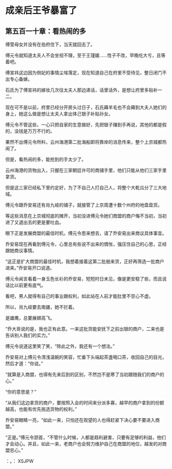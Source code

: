 # 成亲后王爷暴富了 
 ## 第五百一十章：看热闹的多
  傅莹母女并没有在伯府住下，当天就回去了。  
  
 傅元令就知道太夫人不会坐视不理，至于王瑾媛……性子不改，早晚吃大亏，且等着吧。  
  
 傅宣祎这边因为侧妃的事情尘埃落定，现在知道自己在府里不受待见，整日闭门不出专心备嫁。  
  
 石氏为了傅宣祎的嫁妆几次往太夫人那边递话，话里话外，是想让府里多贴补一二。  
  
 现在可不是以前，府里已经分开房头过日子，石氏薅羊毛也不会薅到大夫人她们的身上，她这么做是想让太夫人拿出体己银子补贴孙女。  
  
 傅元令不管这些，一心只把自家的生意做好，先把银子赚到手再说，其他的都是假的，没钱是万万不行的。  
  
 果然不出傅元令所料，云州海港第二批海船即将靠岸的消息传来，整个上京城都热闹了。  
  
 但是，看热闹的多，能抢到的手太少了。  
  
 云州海港的货物出入，只握在三家朝廷许可的商铺手里，他们只能从他们三家手里拿货。  
  
 但是这三家已经私下里约定好，为了不自己人打自己人，将整个大乾瓜分了三大地域。  
  
 傅元令跟乔安易还有肖九岐的铺子，就接管了上京周遭十数个州府的地盘盘货。  
  
 等这些消息在上京城彻底的摊开，当初没进傅元令她们商盟的商户悔不当初，当初进了又退出去的更是要吐血。  
  
 眼下正是发展商盟的最佳时机，傅元令思来想去，请了乔安易出来商议具体事宜。  
  
 乔安易现在再看到傅元令，心里总有些说不出来的惆怅，强压住自己的心思，正经跟她商议事情。  
  
 “这正是扩大商盟的最佳时机，我想着接着这第二批舶来货，正好再筛选一批商户进来。”乔安易开口说道。  
  
 傅元令闻言看着一身玉色长衫的乔安易，短短时日未见，像是更安稳了些，而且说话比以前更有底气。  
  
 看吧，男人就得有自己的事业跟权利，如此站在人前才能肚里不空心不虚。  
  
 所以，肖九岐要去南疆，她不拦着。  
  
 是雄鹰，总要展翅高飞。  
  
 “乔大哥说的是，我也正有此意。一来这批货能安抚下之前出银的商户，二来也是告诉别人我们的实力。”  
  
 傅元令说道这里笑了笑，“除此之外，我还有一个想法。”  
  
 乔安易对上傅元令清浅温婉的笑容，忙垂下头端起茶盏喝口茶，收回自己的目光，然后才道：“你说。”  
  
 “就算是入商盟，也得有先来后到的区别，不然岂不是寒了当初跟随我们的商户的心。”  
  
 “你的意思是？”  
  
 “从我们这边拿货的商户，要按照入会的时间来分派多寡，越早的商户拿到的份额越高，也能有优先挑选货物的权利。”  
  
 乔安易眼睛一亮，“如此一来，只怕还在观望的人也得赶紧下决心要不要进入商盟。”  
  
 “正是。”傅元令颔首，“不管什么时候，人都是趋利避害，只要有足够的利益，他们才会动心。并且，如此一来，老商户也会努力维护自己在商盟的地位，越发的对商盟忠心。”  
  
 ：。： 
XSJPW